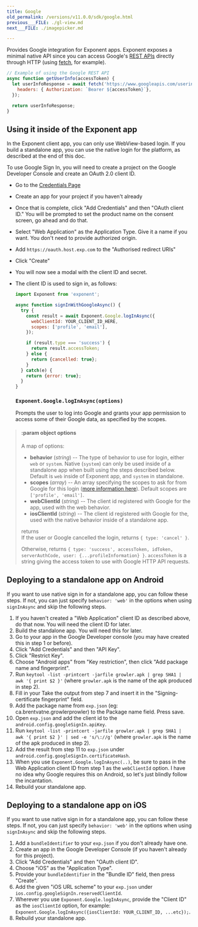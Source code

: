 ```yaml
---
title: Google
old_permalink: /versions/v11.0.0/sdk/google.html
previous___FILE: ./gl-view.md
next___FILE: ./imagepicker.md

---
```


Provides Google integration for Exponent apps. Exponent exposes a minimal native API since you can access Google's [REST APIs](https://developers.google.com/apis-explorer/) directly through HTTP (using [fetch](https://facebook.github.io/react-native/docs/network.html#fetch), for example).

```javascript
// Example of using the Google REST API
async function getUserInfo(accessToken) {
  let userInfoResponse = await fetch('https://www.googleapis.com/userinfo/v2/me', {
    headers: { Authorization: `Bearer ${accessToken}`},
  });

  return userInfoResponse;
}
```

## Using it inside of the Exponent app

In the Exponent client app, you can only use WebView-based login. If you build a standalone app, you can use the native login for the platform, as described at the end of this doc.

To use Google Sign In, you will need to create a project on the Google Developer Console and create an OAuth 2.0 client ID.

-   Go to the [Credentials Page](https://console.developers.google.com/apis/credentials)
-   Create an app for your project if you haven't already
-   Once that is complete, click "Add Credentials" and then "OAuth client ID." You will be prompted to set the product name on the consent screen, go ahead and do that.
-   Select "Web Application" as the Application Type. Give it a name if you want. You don't need to provide authorized origin.
-   Add `https://oauth.host.exp.com` to the "Authorised redirect URIs"
-   Click "Create"
-   You will now see a modal with the client ID and secret.
-   The client ID is used to sign in, as follows:

    ```javascript
    import Exponent from 'exponent';

    async function signInWithGoogleAsync() {
      try {
        const result = await Exponent.Google.logInAsync({
          webClientId: YOUR_CLIENT_ID_HERE,
          scopes: ['profile', 'email'],
        });

        if (result.type === 'success') {
          return result.accessToken;
        } else {
          return {cancelled: true};
        }
      } catch(e) {
        return {error: true};
      }
    }
    ```

    ### `Exponent.Google.logInAsync(options)`
    Prompts the user to log into Google and grants your app permission to access some of their Google data, as specified by the scopes.

>#### :param object options
> A map of options:
>
> -   **behavior** (_string_) -- The type of behavior to use for login, either `web` or `system`. Native (`system`) can only be used inside of a standalone app when built using the steps described below. Default is `web` inside of Exponent app, and `system` in standalone.
> -   **scopes** (_array_) -- An array specifying the scopes to ask for from Google for this login ([more information here](https://gsuite-developers.googleblog.com/2012/01/tips-on-using-apis-discovery-service.html)). Default scopes are `['profile', 'email']`.
> -   **webClientId** (_string_) -- The client id registered with Google for the app, used with the web behavior.
> -   **iosClientId** (_string_) -- The client id registered with Google for the, used with the native behavior inside of a standalone app.
>
> returns  
> If the user or Google cancelled the login, returns `{ type: 'cancel' }`.
>
> Otherwise, returns `{ type: 'success', accessToken, idToken, serverAuthCode, user: {...profileInformation} }`. `accessToken` is a string giving the access token to use with Google HTTP API requests.

## Deploying to a standalone app on Android

If you want to use native sign in for a standalone app, you can follow these steps. If not, you can just specify `behavior: 'web'` in the options when using `signInAsync` and skip the following steps.

1.  If you haven't created a "Web Application" client ID as described above, do that now. You will need the client ID for later.
2.  Build the standalone app. You will need this for later.
3.  Go to your app in the Google Developer console (you may have created this in step 1 or before).
4.  Click "Add Credentials" and then "API Key".
5.  Click "Restrict Key".
6.  Choose "Android apps" from "Key restriction", then click "Add package name and fingerprint".
7.  Run `keytool -list -printcert -jarfile growler.apk | grep SHA1 | awk '{ print $2 }'` (where `growler.apk` is the name of the apk produced in step 2).
8.  Fill in your Take the output from step 7 and insert it in the "Signing-certificate fingerprint" field.
9.  Add the package name from `exp.json` (eg: ca.brentvatne.growlerprowler) to the Package name field. Press save.
10. Open `exp.json` and add the client id to the `android.config.googleSignIn.apiKey`.
11. Run `keytool -list -printcert -jarfile growler.apk | grep SHA1 | awk '{ print $2 }' | sed -e 's/\://g'` (where `growler.apk` is the name of the apk produced in step 2).
12. Add the result from step 11 to `exp.json` under `android.config.googleSignIn.certificateHash`.
13. When you use `Exponent.Google.logInAsync(..)`, be sure to pass in the Web Application client ID from step 1 as the `webClientId` option. I have no idea why Google requires this on Android, so let's just blindly follow the incantation.
14. Rebuild your standalone app.

## Deploying to a standalone app on iOS

If you want to use native sign in for a standalone app, you can follow these steps. If not, you can just specify `behavior: 'web'` in the options when using `signInAsync` and skip the following steps.

1.  Add a `bundleIdentifier` to your `exp.json` if you don't already have one.
2.  Create an app in the Google Developer Console (if you haven't already for this project).
3.  Click "Add Credentials" and then "OAuth client ID".
4.  Choose "iOS" as the "Application Type".
5.  Provide your `bundleIdentifier` in the "Bundle ID" field, then press "Create".
6.  Add the given "iOS URL scheme" to your `exp.json` under `ios.config.googleSignIn.reservedClientId`.
7.  Wherever you use `Exponent.Google.logInAsync`, provide the "Client ID" as the `iosClientId` option, for example: `Exponent.Google.logInAsync({iosClientId: YOUR_CLIENT_ID, ...etc});`.
8.  Rebuild your standalone app.
